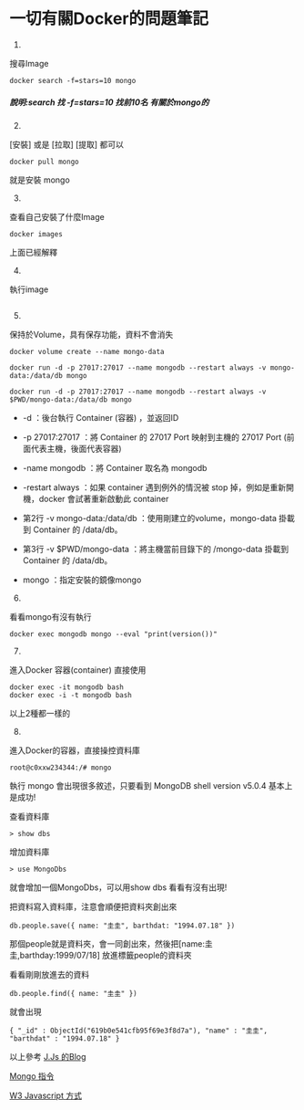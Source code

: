 # 一切有關Docker的問題筆記

1.
搜尋Image
```
docker search -f=stars=10 mongo
```
##### 說明:search 找 -f=stars=10 找前10名 有關於mongo的

2.
[安裝] 或是 [拉取] [提取] 都可以
```
docker pull mongo
```
就是安裝 mongo

3.
查看自己安裝了什麼Image
```
docker images
```
上面已經解釋

4.
執行image
```

```

5.
保持於Volume，具有保存功能，資料不會消失
```
docker volume create --name mongo-data
```
```
docker run -d -p 27017:27017 --name mongodb --restart always -v mongo-data:/data/db mongo

docker run -d -p 27017:27017 --name mongodb --restart always -v $PWD/mongo-data:/data/db mongo
```

* -d ：後台執行 Container (容器) ，並返回ID
* -p 27017:27017 ：將 Container 的 27017 Port 映射到主機的 27017 Port (前面代表主機，後面代表容器)
* -name mongodb ：將 Container 取名為 mongodb
* -restart always ：如果 container 遇到例外的情況被 stop 掉，例如是重新開機，docker 會試著重新啟動此 container

*  第2行 -v mongo-data:/data/db ：使用剛建立的volume，mongo-data 掛載到 Container 的 /data/db。
*  第3行 -v $PWD/mongo-data ：將主機當前目錄下的 /mongo-data 掛載到 Container 的 /data/db。
* mongo ：指定安裝的鏡像mongo

6.
看看mongo有沒有執行
```
docker exec mongodb mongo --eval "print(version())"
```

7.
進入Docker 容器(container) 直接使用
```
docker exec -it mongodb bash
docker exec -i -t mongodb bash
```
以上2種都一樣的

8.
進入Docker的容器，直接操控資料庫
```
root@c0xxw234344:/# mongo
```
執行 mongo
會出現很多敘述，只要看到
MongoDB shell version v5.0.4 基本上是成功!

查看資料庫
```
> show dbs
```

增加資料庫
```
> use MongoDbs
```
就會增加一個MongoDbs，可以用show dbs 看看有沒有出現!

把資料寫入資料庫，注意會順便把資料夾創出來
```
db.people.save({ name: "圭圭", barthdat: "1994.07.18" })
```
那個people就是資料夾，會一同創出來，然後把[name:圭圭,barthday:1999/07/18] 放進標籤people的資料夾


看看剛剛放進去的資料
```
db.people.find({ name: "圭圭" })
```
就會出現
```
{ "_id" : ObjectId("619b0e541cfb95f69e3f8d7a"), "name" : "圭圭", "barthdat" : "1994.07.18" }
```

以上參考
[J.Js 的Blog](https://morosedog.gitlab.io/docker-20190504-docker11/)

[Mongo 指令](https://docs.mongodb.com/manual/tutorial/insert-documents/)

[W3 Javascript 方式](https://www.w3schools.com/nodejs/nodejs_mongodb_insert.asp)

